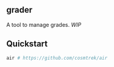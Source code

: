 ## grader
A tool to manage grades. *WIP*

## Quickstart
```sh
air # https://github.com/cosmtrek/air
```